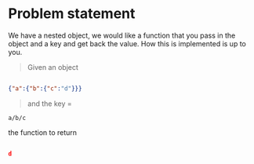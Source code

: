 # Problem statement
We have a nested object, we would like a function that you pass in the object and a key and get back the value. How this is implemented is up to you.

> Given an object

```json

{"a":{"b":{"c":"d"}}}

```

> and the key =

`` a/b/c ``

the function to return

```json

d

```





